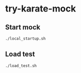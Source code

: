 # try-karate-mock

## Start mock
```sh
./local_startup.sh
```

## Load test
```sh
./load_test.sh
```